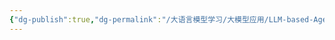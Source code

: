 ```yaml
---
{"dg-publish":true,"dg-permalink":"/大语言模型学习/大模型应用/LLM-based-Agent-基于大模型的智能体/智能体系统分类","dg-home":false,"dg-description":"在此输入笔记的描述","dg-hide":false,"dg-hide-title":false,"dg-show-backlinks":true,"dg-show-local-graph":true,"dg-show-inline-title":true,"dg-pinned":false,"dg-passphrase":"在此输入访问密码","dg-enable-mathjax":false,"dg-enable-mermaid":false,"dg-enable-uml":false,"dg-note-icon":0,"dg-enable-dataview":false,"tags":["NLP"],"permalink":"/大语言模型学习/大模型应用/LLM-based-Agent-基于大模型的智能体/智能体系统分类/","dgShowBacklinks":true,"dgShowLocalGraph":true,"dgShowInlineTitle":true,"dgPassFrontmatter":true,"noteIcon":0,"created":"2025-05-04T19:16:14.671+08:00","updated":"2025-05-04T19:16:30.571+08:00"}
---
```


